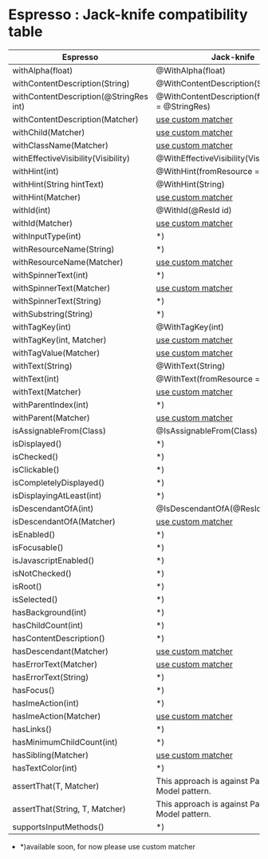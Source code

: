 # Espresso : Jack-knife compatibility table
| Espresso                                  | Jack-knife                                            |
| ----------------------------------------- | ----------------------------------------------------- |
| withAlpha(float)                          | @WithAlpha(float)                                     |
| withContentDescription(String)            | @WithContentDescription(String)                       |
| withContentDescription(@StringRes int)    | @WithContentDescription(fromResource = @StringRes)    |
| withContentDescription(Matcher<String>)   | [use custom matcher](use-custom-matcher.md)           |
| withChild(Matcher<View>)                  | [use custom matcher](use-custom-matcher.md)           |                                   
| withClassName(Matcher<String>)            | [use custom matcher](use-custom-matcher.md)           |
| withEffectiveVisibility(Visibility)       | @WithEffectiveVisibility(Visibility)                  |
| withHint(int)                             | @WithHint(fromResource = @StringRes)                  |
| withHint(String hintText)                 | @WithHint(String)                                     |
| withHint(Matcher<String>)                 | [use custom matcher](use-custom-matcher.md)           |
| withId(int)                               | @WithId(@ResId id)                                    |
| withId(Matcher<Integer>)                  | [use custom matcher](use-custom-matcher.md)           |
| withInputType(int)                        | *)                                     |
| withResourceName(String)                  | *)                                     |
| withResourceName(Matcher<String>)         | [use custom matcher](use-custom-matcher.md)           |
| withSpinnerText(int)                      | *)                                     |
| withSpinnerText(Matcher<String>)          | [use custom matcher](use-custom-matcher.md)           |
| withSpinnerText(String)                   | *)                                     |
| withSubstring(String)                     | *)                                     |
| withTagKey(int)                           | @WithTagKey(int)                                      |
| withTagKey(int, Matcher<Object>)          | [use custom matcher](use-custom-matcher.md)           |
| withTagValue(Matcher<Object>)             | [use custom matcher](use-custom-matcher.md)           |
| withText(String)                          | @WithText(String)                                     |
| withText(int)                             | @WithText(fromResource = @StringRes)                  |
| withText(Matcher<String>)                 | [use custom matcher](use-custom-matcher.md)           |
| withParentIndex(int)                      | *)                                     |
| withParent(Matcher<View>)                 | [use custom matcher](use-custom-matcher.md)           |
| isAssignableFrom(Class)                   | @IsAssignableFrom(Class)                              |
| isDisplayed()                             | *)                                     |
| isChecked()                               | *)                                     |
| isClickable()                             | *)                                     |
| isCompletelyDisplayed()                   | *)                                     |
| isDisplayingAtLeast(int)                  | *)                                     |
| isDescendantOfA(int)                      | @IsDescendantOfA(@ResId int)                          |
| isDescendantOfA(Matcher<View>)            | [use custom matcher](use-custom-matcher.md)           |
| isEnabled()                               | *)                                     |
| isFocusable()                             | *)                                     |
| isJavascriptEnabled()                     | *)                                     |
| isNotChecked()                            | *)                                     |       
| isRoot()                                  | *)                                     |
| isSelected()                              | *)                                     |
| hasBackground(int)                        | *)                                     |
| hasChildCount(int)                        | *)                                     |
| hasContentDescription()                   | *)                                     |
| hasDescendant(Matcher<View>)              | [use custom matcher](use-custom-matcher.md)           |
| hasErrorText(Matcher<String>)             | [use custom matcher](use-custom-matcher.md)           |
| hasErrorText(String)                      | *)                                     |
| hasFocus()                                | *)                                     |
| hasImeAction(int)                         | *)                                     |
| hasImeAction(Matcher<Integer>)            | [use custom matcher](use-custom-matcher.md)           |
| hasLinks()                                | *)                                     |
| hasMinimumChildCount(int)                 | *)                                     |
| hasSibling(Matcher<View>)                 | [use custom matcher](use-custom-matcher.md)           |
| hasTextColor(int)                         | *)                                     |
| assertThat(T, Matcher<T>)                 | This approach is against Page Object Model pattern.   |
| assertThat(String, T, Matcher<T>)         | This approach is against Page Object Model pattern.   |
| supportsInputMethods()                    | *)                                     |

* *)available soon, for now please use custom matcher
